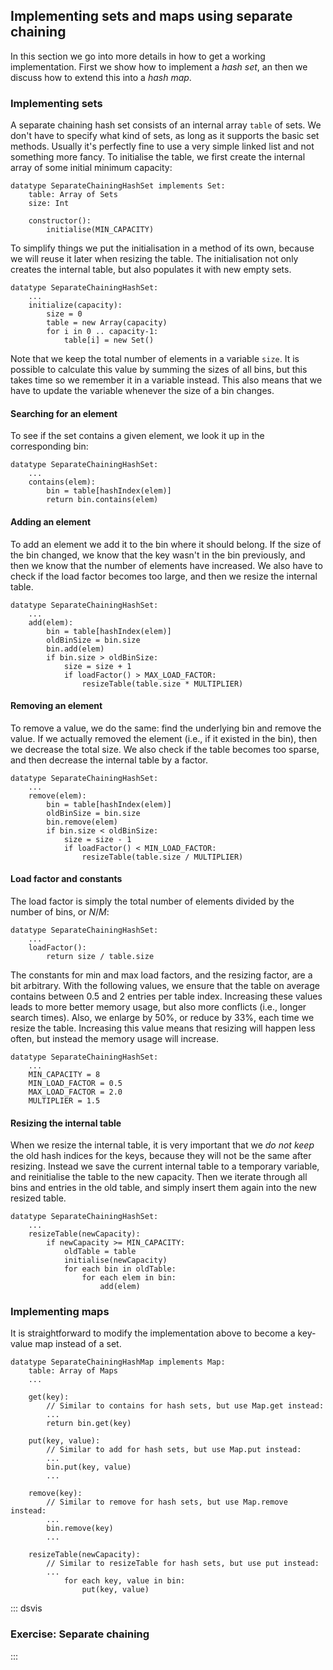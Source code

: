 
## Implementing sets and maps using separate chaining

In this section we go into more details in how to get a working implementation.
First we show how to implement a *hash set*, an then we discuss how to extend this into a *hash map*.

### Implementing sets

A separate chaining hash set consists of an internal array `table` of sets.
We don't have to specify what kind of sets, as long as it supports the basic set methods.
Usually it's perfectly fine to use a very simple linked list and not something more fancy.
To initialise the table, we first create the internal array of some initial minimum capacity:

    datatype SeparateChainingHashSet implements Set:
        table: Array of Sets
        size: Int

        constructor():
            initialise(MIN_CAPACITY)

To simplify things we put the initialisation in a method of its own, because we will reuse it later when resizing the table.
The initialisation not only creates the internal table, but also populates it with new empty sets.

    datatype SeparateChainingHashSet:
        ...
        initialize(capacity):
            size = 0
            table = new Array(capacity)
            for i in 0 .. capacity-1:
                table[i] = new Set()

Note that we keep the total number of elements in a variable `size`.
It is possible to calculate this value by summing the sizes of all bins, but this takes time so we remember it in a variable instead.
This also means that we have to update the variable whenever the size of a bin changes.


#### Searching for an element

To see if the set contains a given element, we look it up in the corresponding bin:

    datatype SeparateChainingHashSet:
        ...
        contains(elem):
            bin = table[hashIndex(elem)]
            return bin.contains(elem)

#### Adding an element

To add an element we add it to the bin where it should belong.
If the size of the bin changed, we know that the key wasn't in the bin previously, and then we know that the number of elements have increased.
We also have to check if the load factor becomes too large, and then we resize the internal table.

    datatype SeparateChainingHashSet:
        ...
        add(elem):
            bin = table[hashIndex(elem)]
            oldBinSize = bin.size
            bin.add(elem)
            if bin.size > oldBinSize:
                size = size + 1
                if loadFactor() > MAX_LOAD_FACTOR:
                    resizeTable(table.size * MULTIPLIER)

#### Removing an element

To remove a value, we do the same: find the underlying bin and remove the value.
If we actually removed the element (i.e., if it existed in the bin), then we decrease the total size.
We also check if the table becomes too sparse, and then decrease the internal table by a factor.

    datatype SeparateChainingHashSet:
        ...
        remove(elem):
            bin = table[hashIndex(elem)]
            oldBinSize = bin.size
            bin.remove(elem)
            if bin.size < oldBinSize:
                size = size - 1
                if loadFactor() < MIN_LOAD_FACTOR:
                    resizeTable(table.size / MULTIPLIER)

#### Load factor and constants

The load factor is simply the total number of elements divided by the number of bins, or $N/M$:

    datatype SeparateChainingHashSet:
        ...
        loadFactor():
            return size / table.size

The constants for min and max load factors, and the resizing factor, are
a bit arbitrary. With the following values, we ensure that the table on
average contains between 0.5 and 2 entries per table index. Increasing
these values leads to more better memory usage, but also more conflicts
(i.e., longer search times). Also, we enlarge by 50%, or reduce by 33%,
each time we resize the table. Increasing this value means that resizing
will happen less often, but instead the memory usage will increase.

    datatype SeparateChainingHashSet:
        ...
        MIN_CAPACITY = 8
        MIN_LOAD_FACTOR = 0.5
        MAX_LOAD_FACTOR = 2.0
        MULTIPLIER = 1.5


#### Resizing the internal table

When we resize the internal table, it is very important that we *do not
keep* the old hash indices for the keys, because they will not be the
same after resizing. Instead we save the current internal table to a
temporary variable, and reinitialise the table to the new capacity. Then
we iterate through all bins and entries in the old table, and simply
insert them again into the new resized table.

    datatype SeparateChainingHashSet:
        ...
        resizeTable(newCapacity):
            if newCapacity >= MIN_CAPACITY:
                oldTable = table
                initialise(newCapacity)
                for each bin in oldTable:
                    for each elem in bin:
                        add(elem)

### Implementing maps

It is straightforward to modify the implementation above to become a key-value map instead of a set.

    datatype SeparateChainingHashMap implements Map:
        table: Array of Maps
        ...

        get(key):
            // Similar to contains for hash sets, but use Map.get instead:
            ...
            return bin.get(key)

        put(key, value):
            // Similar to add for hash sets, but use Map.put instead:
            ...
            bin.put(key, value)
            ...

        remove(key):
            // Similar to remove for hash sets, but use Map.remove instead:
            ...
            bin.remove(key)
            ...

        resizeTable(newCapacity):
            // Similar to resizeTable for hash sets, but use put instead:
            ...
                for each key, value in bin:
                    put(key, value)


::: dsvis
###  Exercise: Separate chaining

<avembed id="OpenHashPRO" src="Hashing/OpenHashPRO.html" type="ka" name="Separate Chaining Proficiency Exercise"/>
:::

